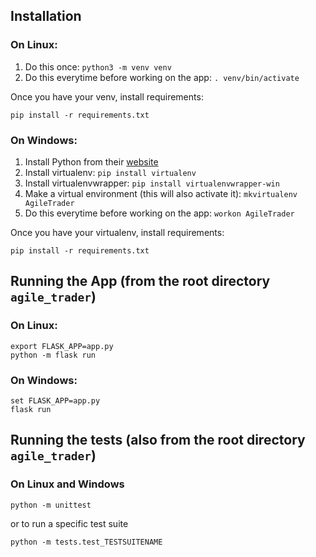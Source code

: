 ## Installation

### On Linux:

1) Do this once: `python3 -m venv venv`
2) Do this everytime before working on the app: `. venv/bin/activate`

Once you have your venv, install requirements:
```
pip install -r requirements.txt
```

### On Windows:
1) Install Python from their [website](https://www.python.org/downloads/windows/)
2) Install virtualenv: `pip install virtualenv`
3) Install virtualenvwrapper: `pip install virtualenvwrapper-win`
4) Make a virtual environment (this will also activate it): `mkvirtualenv AgileTrader`
5) Do this everytime before working on the app: `workon AgileTrader`

Once you have your virtualenv, install requirements:
```
pip install -r requirements.txt
```

## Running the App (from the root directory `agile_trader`)

### On Linux:

```
export FLASK_APP=app.py
python -m flask run
```

### On Windows:
```
set FLASK_APP=app.py
flask run
```

## Running the tests (also from the root directory `agile_trader`)

### On Linux and Windows
```
python -m unittest
```
or to run a specific test suite
```
python -m tests.test_TESTSUITENAME
```
